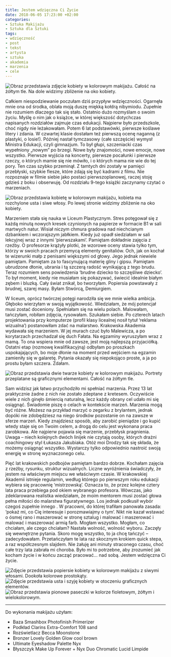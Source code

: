 ```yaml
---
title: Jestem wdzięczna Ci Życie
date: 2018-06-05 17:23:00 +02:00
categories:
- Sztuka Makijażu
- Sztuka dla Sztuki
tags:
- wdzięczność
- post
- tekst
- artysta
- sztuka
- akademia
- marzenia
- cele
---
```


![Obraz przedstawia zdjęcie kobiety w kolorowym makijażu. Całość na żółtym tle. Na dole widzimy zbliżenie na oko kobiety.](https://assets0.ello.co/uploads/asset/attachment/7782959/ello-optimized-dec26970.jpg)

Całkiem niespodziewanie poczułam dziś przypływ wdzięczności. Ogarnęła mnie ona od środka, oblała moją duszę miękką kołdrą nibymiodu. Zupełnie nie rozumiem dlaczego tak się stało. Ostatnio dużo rozmyślam o swoim życiu. Myślę o nim jak o książce, w której większość dotychczas napisanych rozdziałów zajmuje czas edukacji. Najpierw było przedszkole, choć nigdy nie leżakowałam. Potem 6 lat podstawówki, pierwsze koślawe litery i zdania. W czwartej klasie dostałam też pierwszą ocenę naganną (z plastyki, o losie!). Później nastał tymczasowy (całe szczęście) wymysł Ministra Edukacji, czyli gimnazjum. To był głupi, szczeniacki czas wypełniony „nowym” po brzegi. Nowe były znajomości, nowe emocje, nowe wszystko. Pierwsze wyjścia na koncerty, pierwsze pocałunki i pierwsze rzeczy, o których mamie się nie mówiło, i o których mama nie wie do tej pory. Ten czas szybko przeminął. Z tamtych dni zostały w pamięci przebłyski, szybkie flesze, które zdają się być kadrami z filmu. Nie rozpoznaje w filmie siebie jako postaci pierwszoplanowej, raczej stoję gdzieś z boku i obserwuję. Od rozdziału 9-tego książki zaczynamy czytać o marzeniach.

![Obraz przedstawia kobietę w kolorowym makijażu, kobieta ma rozchylone usta i siwe włosy. Po lewej stronie widzimy zbliżenie na oko kobiety.](https://assets2.ello.co/uploads/asset/attachment/7782775/ello-optimized-a0421b20.jpg)

Marzeniem stała się nauka w Liceum Plastycznym. Stres potęgował się z każdą minutą nowych kresek czynionych na papierze w formacie B1 w sali martwych natur. Wisiał niczym chmura gradowa nad niechcianym dzbankiem i wczorajszym jabłkiem. Kiedy już opadł siedziałam w sali lekcyjnej wraz z innymi ‘pierwszakami’. Pamiętam dokładnie zajęcia z rzeźby. O profesorze krążyły plotki, że wzorowe oceny stawia tylko tym, którzy w swoich pracach przemycą elementy genitaliów. Och, jak on kochał te wizerunki małp z penisami większymi od głowy. Jego jednak niewiele pamiętam. Pamiętam za to fascynującą materię gliny i gipsu. Pamiętam ubrudzone dłonie, ubrania i tą szczerą radość wynikającą z tego brudu. Teraz rozumiem sens powiedzenia ‘brudne dziecko to szczęśliwe dziecko’. To był moment, kiedy nie musiałam się pokazywać, świecić idealnie białym zębem i bluzką. Cały świat znikał, bo tworzyłam. Popiersia powstawały z brudnej, szarej masy. Byłam Stwórcą, Demiurgiem.

W liceum, oprócz twórczej potęgi narodziła się we mnie wielka ambicja. Głęboko wierzyłam w swoją wyjątkowość. Wiedziałam, że mój potencjał musi zostać doceniony. Spełniałam się na wielu polach. Malowałam, tańczyłam, robiłam zdjęcia, rysowałam. Szukałam siebie. Po czterech latach projektowania przy komputerze (profil klasy licealnej nosił tytuł ‘reklama wizualna’) postanowiłam zdać na malarstwo. Krakowska Akademia wydawała się marzeniem. W jej murach czuć było Malewicza, a po korytarzach przechadzał się duch Fałata. Na egzaminy wyruszyłam wraz z mamą. To ona wspiera mnie od zawsze, jest moją najlepszą przyjaciółką. Ostatni etap (rozmowę kwalifikacyjną) odbyłam po proszkach uspokajających, bo moje dłonie na moment przed wejściem na egzamin zamieniły się w galaretę. Pytania okazały się niepokojąco proste, a ja po prostu byłam szczera. Zdałam.

![Obraz przedstawia dwie twarze kobiety w kolorowym makijażu. Portrety przeplatane są graficznymi elementami. Całość na żółtym tle.](https://assets1.ello.co/uploads/asset/attachment/7782776/ello-optimized-1bc13919.jpg)

Sam widzisz jak łatwo przychodziło mi spełniać marzenia. Przez 13 lat praktycznie żadne z nich nie zostało zdeptane z kretesem. Oczywiście wiele z nich ginęło śmiercią naturalną, lecz każdy obrany cel udało mi się osiągnąć. Świadomie piszę o celach w kontekście marzeń. Marzenia mogą być różne. Możesz na przykład marzyć o zegarku z brylantem, jednak dopóki nie zdobędziesz na niego środków pozostanie on na zawsze w sferze marzeń. Kiedy znajdziesz sposób, aby zarobić pieniądze i go kupić wtedy staje się on Twoim celem, a drogą do celu jest wykonana praca zarobkowa. Ale najpierw pojawia się marzenie, przebłysk pragnienia. Uwaga – niech kolejnych dwóch linijek nie czytają osoby, których drażni coachingowy styl Łukasza Jakubiaka. Otóż moi Drodzy tak się składa, że możemy osiągnąć wszystko. Wystarczy tylko odpowiednio nastroić swoją energię w stronę wyznaczonego celu.



Pięć lat krakowskich podbojów pamiętam bardzo dobrze. Kochałam zajęcia z rzeźby, rysunku, struktur wizualnych. Liczne wyróżnienia świadczyły, że jestem na właściwym miejscu we właściwym czasie. W krakowskiej Akademii istnieje regulamin, według którego po pierwszym roku edukacji wybiera się pracownię ‘mistrzowską’. Oznacza to, że przez kolejne cztery lata praca przebiega pod okiem wybranego profesora. Wówczas, jako zdeklarowana realistka wiedziałam, że moim mentorem musi zostać głowa pełna miłości do malarstwa figuratywnego. Los jednak podkusił wybór czegoś zupełnie innego . W pracowni, do której trafiłam panowała zasada: ‘pokaż mi, co Cię interesuje i porozmawiajmy o tym’. Nikt nie kazał wstawać o ósmej rano i maszerować w stronę sztalug i malować i maszerować i malować i maszerować armią farb. Mogłam wszystko. Mogłam, co chciałam, ale czego chciałam? Nastała wolność, wolność wyboru. Zaczęły się wewnętrzne pytania. Skoro mogę wszystko, to ja chcę tańczyć – zadecydowałam. 
Przetańczyłam te lata raz skocznym krokiem quick stepa, a raz współczesnym slajdem. Nie żałuję ani minuty straconego czasu, choć całe trzy lata zabrała mi choroba. Było mi to potrzebne, aby zrozumieć jak kocham życie i w końcu zacząć pracować… nad sobą. Jestem wdzięczna Ci życie.

![Zdjęcie przedstawia popiersie kobiety w kolorowym makijażu z siwymi włosami. Dookoła kolorowe prostokąty.](https://assets1.ello.co/uploads/asset/attachment/7782960/ello-optimized-86f150f1.jpg)
![Zdjęcie przedstawia usta i szyję kobiety w otoczeniu graficznych elementów.](https://assets2.ello.co/uploads/asset/attachment/7782250/ello-optimized-d10d213c.jpg)
![Obraz przedstawia pionowe paseczki w kolorze fioletowym, żółtym i wielokolorowym.](https://assets1.ello.co/uploads/asset/attachment/7782251/ello-optimized-12022660.jpg)

-------------------------

Do wykonania makijażu użyłam:

* Baza Smashbox Photofinish Primerizer
* Podkład Clarins Extra-Comfort 108 sand
* Rozświetlacz Becca Moonstone
* Bronzer Lovely Golden Glow cool brown
* Ultimate Eyeshadow Palette Nyx
* Błyszczyk Make Up Forever + Nyx Duo Chromatic Lucid Limpide
